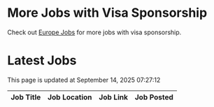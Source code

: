 # More Jobs with Visa Sponsorship

Check out [Europe Jobs](https://github.com/sureshparimi/europejobs#latest-jobs) for more jobs with visa sponsorship.

# Latest Jobs

This page is updated at September 14, 2025 07:27:12

| Job Title | Job Location | Job Link | Job Posted |
| --- | --- | --- | --- |
